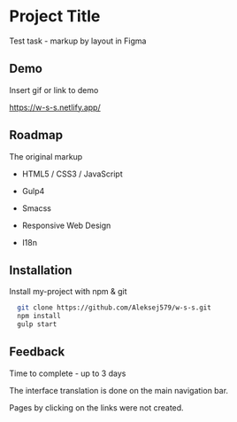 
# Project Title

Test task - markup by layout in Figma


## Demo

Insert gif or link to demo

https://w-s-s.netlify.app/
## Roadmap

The original markup

- HTML5 / CSS3 / JavaScript

- Gulp4

- Smacss

- Responsive Web Design

- I18n
## Installation

Install my-project with npm & git

```bash
  git clone https://github.com/Aleksej579/w-s-s.git
  npm install
  gulp start
```
    
## Feedback

Time to complete - up to 3 days

The interface translation is done on the main navigation bar.

Pages by clicking on the links were not created.
